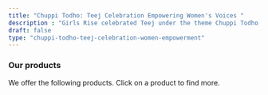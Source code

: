 ```yaml
---
title: "Chuppi Todho: Teej Celebration Empowering Women's Voices "
description : "Girls Rise celebrated Teej under the theme Chuppi Todho, encouraging women to share their stories through art. " 
draft: false
type: "chuppi-todho-teej-celebration-women-empowerment"
---
```


### Our products

We offer the following products. Click on a product to find more.